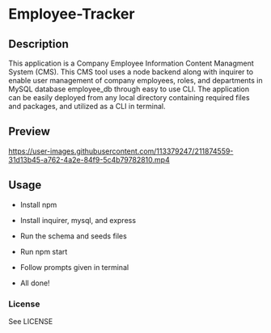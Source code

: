 # Employee-Tracker

## Description

This application is a Company Employee Information Content Managment System (CMS). This CMS tool uses a node backend along with inquirer to enable user management of company employees, roles, and departments in MySQL database employee_db through easy to use CLI. The application can be easily deployed from any local directory containing required files and packages, and utilized as a CLI in terminal.

## Preview



https://user-images.githubusercontent.com/113379247/211874559-31d13b45-a762-4a2e-84f9-5c4b79782810.mp4



## Usage

* Install npm

* Install inquirer, mysql, and express

* Run the schema and seeds files

* Run npm start

* Follow prompts given in terminal

* All done!

### License

See LICENSE
